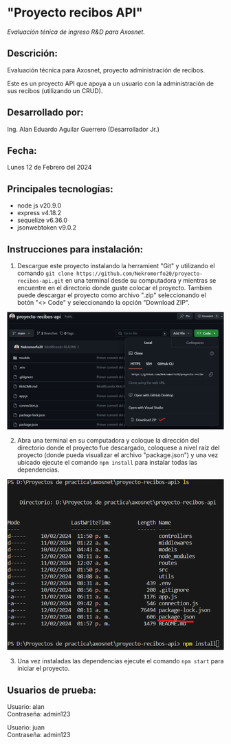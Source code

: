 # "Proyecto recibos API"
*Evaluación ténica de ingreso R&D para Axosnet.*

## Descrición:
Evaluación técnica para Axosnet, proyecto administración de recibos.

Este es un proyecto API que apoya a un usuario con la administración de sus recibos (utilizando un CRUD).

## Desarrollado por:
Ing. Alan Eduardo Aguilar Guerrero (Desarrollador Jr.)

## Fecha:
Lunes 12 de Febrero del 2024

## Principales tecnologías:
* node js v20.9.0
* express v4.18.2
* sequelize v6.36.0
* jsonwebtoken v9.0.2

## Instrucciones para instalación:
1. Descargue este proyecto instalando la herramient "Git" y utilizando el comando `git clone https://github.com/Nekromorfo20/proyecto-recibos-api.git` en una terminal desde su computadora y mientras se encuentre en el directorio donde guste colocar el proyecto. Tambien puede descargar el proyecto como archivo ".zip" seleccionando el botón "<> Code" y seleccionando la opción "Download ZIP".

![alt text](src/image1.png)

2. Abra una terminal en su computadora y coloque la dirección del directorio donde el proyecto fue descargado, coloquese a nivel raíz del proyecto (donde pueda visualizar el archivo "package.json") y una vez ubicado ejecute el comando `npm install` para instalar todas las dependencias.

![alt text](src/image2.png)

3. Una vez instaladas las dependencias ejecute el comando `npm start` para iniciar el proyecto.

## Usuarios de prueba:
Usuario: alan  
Contraseña: admin123

Usuario: juan  
Contraseña: admin123